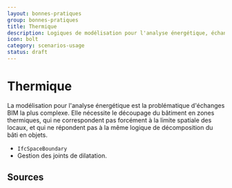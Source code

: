 ```yaml
---
layout: bonnes-pratiques
group: bonnes-pratiques
title: Thermique
description: Logiques de modélisation pour l'analyse énergétique, échanges entre architecte et ingénieur.
icon: bolt
category: scenarios-usage
status: draft
---
```


# Thermique

La modélisation pour l'analyse énergétique est la problématique d'échanges BIM la plus complexe. Elle nécessite le découpage du bâtiment en zones thermiques, qui ne correspondent pas forcément à la limite spatiale des locaux, et qui ne répondent pas à la même logique de décomposition du bâti en objets.

* `IfcSpaceBoundary`
* Gestion des joints de dilatation.

## Sources
